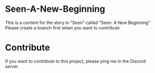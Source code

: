# Seen-A-New-Beginning
This is a content for the story in "Seen" called "Seen: A New Beginning"
Please create a branch first when you want to contribute
# Contribute
If you want to contribute to this project, please ping me in the Discord server.
